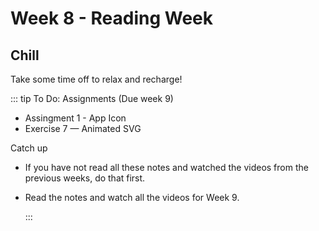 # Week 8 - Reading Week

## Chill

Take some time off to relax and recharge!

<YouTube
  title="Deep Underwater • Relaxing Sleep Music in an Underwater Paradise"
  url="https://www.youtube.com/embed/OVct34NUk3U"
/>

::: tip To Do:
Assignments
(Due week 9)

- Assingment 1 - App Icon
- Exercise 7 — Animated SVG

Catch up

- If you have not read all these notes and watched the videos from the previous weeks, do that first.
- Read the notes and watch all the videos for Week 9.

  :::
